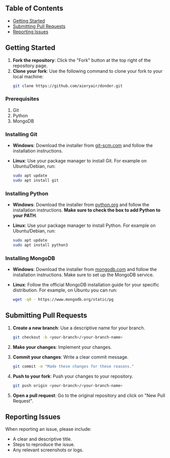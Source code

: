 ## Table of Contents

- [Getting Started](#getting-started)
- [Submitting Pull Requests](#submitting-pull-requests)
- [Reporting Issues](#reporting-issues)

## Getting Started

1. **Fork the repository**: Click the "Fork" button at the top right of the repository page.
2. **Clone your fork**: Use the following command to clone your fork to your local machine:
    ```bash
    git clone https://github.com/aieryair/donder.git
    ```

### Prerequisites
1. Git
2. Python
3. MongoDB

### Installing Git

- **Windows**: Download the installer from [git-scm.com](https://git-scm.com/download/win) and follow the installation instructions.

- **Linux**: Use your package manager to install Git. For example on Ubuntu/Debian, run:
    ```bash
    sudo apt update
    sudo apt install git
    ```

### Installing Python

- **Windows**: Download the installer from [python.org](https://www.python.org/downloads/windows/) and follow the installation instructions.
**Make sure to check the box to add Python to your PATH**.

- **Linux**: Use your package manager to install Python. For example on Ubuntu/Debian, run:
    ```bash
    sudo apt update
    sudo apt install python3
    ```

### Installing MongoDB

- **Windows**: Download the installer from [mongodb.com](https://mongodb.com/try/download/community) and follow the installation instructions. Make sure to set up the MongoDB service.

- **Linux**: Follow the official MongoDB installation guide for your specific distribution. For example, on Ubuntu you can run: 
    ```bash
    wget -q0 - https://www.mongodb.org/static/pg
    ```

## Submitting Pull Requests

1. **Create a new branch**: Use a descriptive name for your branch.
    ```bash
    git checkout -b <your-branch>/<your-branch-name>
    ```

2. **Make your changes**: Implement your changes.

3. **Commit your changes**: Write a clear commit message.
    ```bash
    git commit -m "Made these changes for these reasons."
    ```

4. **Push to your fork**: Push your changes to your repository.
    ```bash
    git push origin <your-branch>/<your-branch-name>
    ```

5. **Open a pull request**: Go to the original repository and click on "New Pull Request".

## Reporting Issues 

When reporting an issue, please include:
- A clear and descriptive title.
- Steps to reproduce the issue.
- Any relevant screenshots or logs.